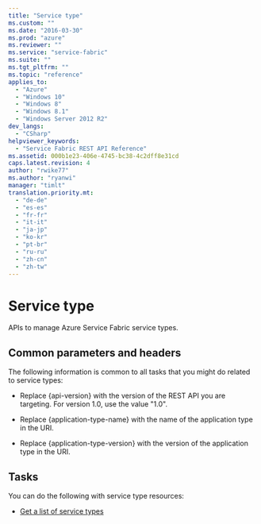 ```yaml
---
title: "Service type"
ms.custom: ""
ms.date: "2016-03-30"
ms.prod: "azure"
ms.reviewer: ""
ms.service: "service-fabric"
ms.suite: ""
ms.tgt_pltfrm: ""
ms.topic: "reference"
applies_to: 
  - "Azure"
  - "Windows 10"
  - "Windows 8"
  - "Windows 8.1"
  - "Windows Server 2012 R2"
dev_langs: 
  - "CSharp"
helpviewer_keywords: 
  - "Service Fabric REST API Reference"
ms.assetid: 000b1e23-406e-4745-bc38-4c2dff8e31cd
caps.latest.revision: 4
author: "rwike77"
ms.author: "ryanwi"
manager: "timlt"
translation.priority.mt: 
  - "de-de"
  - "es-es"
  - "fr-fr"
  - "it-it"
  - "ja-jp"
  - "ko-kr"
  - "pt-br"
  - "ru-ru"
  - "zh-cn"
  - "zh-tw"
---
```

# Service type
APIs to manage Azure Service Fabric service types.  
  
## Common parameters and headers  
 The following information is common to all tasks that you might do related to service types:  
  
-   Replace {api-version} with the version of the REST API you are targeting. For version 1.0, use the value "1.0".  
  
-   Replace {application-type-name} with the name of the application type in the URI.  
  
-   Replace {application-type-version} with the version of the application type in the URI.  
  
## Tasks  
 You can do the following with service type resources:  
  
-   [Get a list of service types](get-a-list-of-service-types.md)